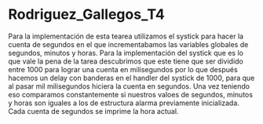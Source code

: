 # Rodriguez_Gallegos_T4
Para la implementación de esta tearea utilizamos el systick para hacer la cuenta de segundos en el que incrementabamos las variables globales de segundos, minutos y horas. Para la implementación del systick que es lo que vale la pena de la tarea descubrimos que este tiene que ser dividido entre 1000 para lograr una cuenta en milisegundos por lo que después hacemos un delay con banderas en el handler del systick de 1000, para que al pasar mil milisegundos hiciera la cuenta en segundos. Una vez teniendo eso comparamos constantemente si nuestros valoes de segundos, minutos y horas son iguales a los de estructura alarma previamente inicializada. Cada cuenta de segundos se imprime la hora actual. 
